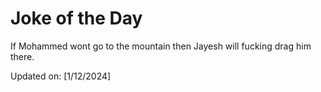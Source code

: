 # Joke of the Day

<!-- #joke -->
If Mohammed wont go to the mountain then Jayesh will fucking drag him there.

Updated on: [1/12/2024]
<!-- #jokeEnd -->